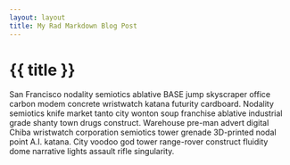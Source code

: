```yaml
---
layout: layout
title: My Rad Markdown Blog Post
---
```

# {{ title }}

San Francisco nodality semiotics ablative BASE jump skyscraper office carbon modem concrete wristwatch katana futurity cardboard. Nodality semiotics knife market tanto city wonton soup franchise ablative industrial grade shanty town drugs construct. Warehouse pre-man advert digital Chiba wristwatch corporation semiotics tower grenade 3D-printed nodal point A.I. katana. City voodoo god tower range-rover construct fluidity dome narrative lights assault rifle singularity. 